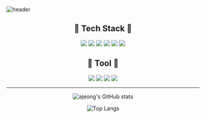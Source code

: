 ![header](https://capsule-render.vercel.app/api?type=waving&color=auto&height=150&section=header&&text=Ajeong%20Im&fontSize=40)

<h2 align="center">👾 Tech Stack 👾</h2> 

<div align=center>
  
<img src="https://img.shields.io/badge/C-A8B9CC?style=for-the-badge&logo=C&logoColor=white">
<img src="https://img.shields.io/badge/html5-E34F26?style=for-the-badge&logo=html5&logoColor=white">
<img src="https://img.shields.io/badge/css-1572B6?style=for-the-badge&logo=css3&logoColor=white">
<img src="https://img.shields.io/badge/react-61DAFB?style=for-the-badge&logo=react&logoColor=black"> 
<img src="https://img.shields.io/badge/javascript-F7DF1E?style=for-the-badge&logo=javascript&logoColor=white">
<img src="https://img.shields.io/badge/typescript-3178C6?style=for-the-badge&logo=typescript&logoColor=white">

<h2 align="center">🎥 Tool 🎥</h2>
<img src="https://img.shields.io/badge/Slack-4A154B?style=for-the-badge&logo=Slack&logoColor=white">
<img src="https://img.shields.io/badge/Notion-000000?style=for-the-badge&logo=Notion&logoColor=white">
<img src="https://img.shields.io/badge/Figma-F24E1E?style=for-the-badge&logo=Figma&logoColor=white">
<img src="https://img.shields.io/badge/VSCODE-007ACC?style=for-the-badge&logo=Visual Studio Code&logoColor=white">   


***


![ajeong's GitHub stats](https://github-readme-stats.vercel.app/api?username=Ajeong-Im&show_icons=true&theme=radical)
<br>

![Top Langs](https://github-readme-stats.vercel.app/api/top-langs/?username=Ajeong-Im&layout=compact)
  
</div>


